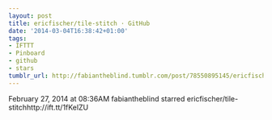 ```yaml
---
layout: post
title: ericfischer/tile-stitch · GitHub
date: '2014-03-04T16:38:42+01:00'
tags:
- IFTTT
- Pinboard
- github
- stars
tumblr_url: http://fabiantheblind.tumblr.com/post/78550895145/ericfischer-tile-stitch-github
---
```

February 27, 2014 at 08:36AM
fabiantheblind starred ericfischer/tile-stitchhttp://ift.tt/1fKelZU
